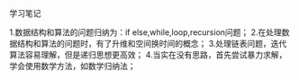 学习笔记

1.数据结构和算法的问题归纳为：if else,while,loop,recursion问题；
2.在处理数据结构和算法的问题时，有了升维和空间换时间的概念；
3.处理链表问题，迭代算法容易理解，但是递归思想更高效；
4.当实在没有思路，首先尝试暴力求解，学会使用数学方法，如数学归纳法；